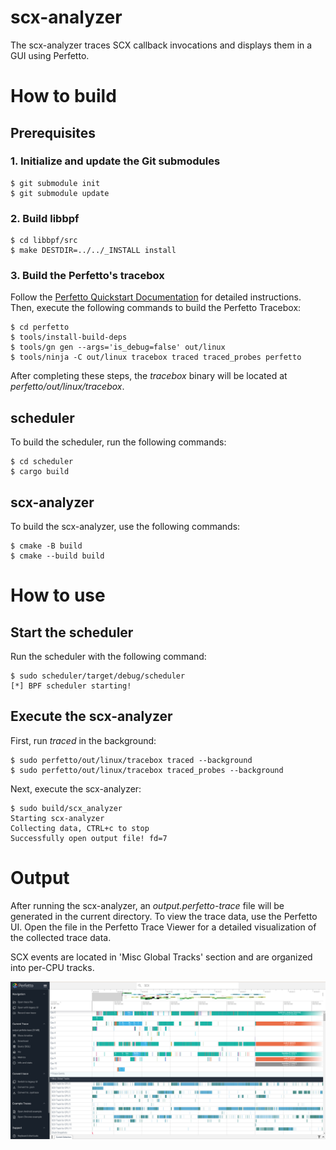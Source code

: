 # scx-analyzer

The scx-analyzer traces SCX callback invocations and displays them in a GUI using Perfetto.

# How to build

## Prerequisites

### 1. Initialize and update the Git submodules

```console
$ git submodule init
$ git submodule update
```

### 2. Build libbpf

```console
$ cd libbpf/src
$ make DESTDIR=../../_INSTALL install
```

### 3. Build the Perfetto's tracebox

Follow the [Perfetto Quickstart Documentation](https://perfetto.dev/docs/quickstart/linux-tracing) for detailed instructions. Then, execute the following commands to build the Perfetto Tracebox:

```console
$ cd perfetto
$ tools/install-build-deps
$ tools/gn gen --args='is_debug=false' out/linux
$ tools/ninja -C out/linux tracebox traced traced_probes perfetto
```

After completing these steps, the *tracebox* binary will be located at *perfetto/out/linux/tracebox*.

## scheduler

To build the scheduler, run the following commands:

```console
$ cd scheduler
$ cargo build
```

## scx-analyzer

To build the scx-analyzer, use the following commands:

```console
$ cmake -B build
$ cmake --build build
```

# How to use

## Start the scheduler

Run the scheduler with the following command:

```console
$ sudo scheduler/target/debug/scheduler
[*] BPF scheduler starting!

```

## Execute the scx-analyzer

First, run *traced* in the background:

```console
$ sudo perfetto/out/linux/tracebox traced --background
$ sudo perfetto/out/linux/tracebox traced_probes --background
```

Next, execute the scx-analyzer:

```console
$ sudo build/scx_analyzer 
Starting scx-analyzer
Collecting data, CTRL+c to stop
Successfully open output file! fd=7
```

# Output

After running the scx-analyzer, an *output.perfetto-trace* file will be generated in the current directory.
To view the trace data, use the Perfetto UI. Open the file in the Perfetto Trace Viewer for a detailed visualization of the collected trace data.

SCX events are located in 'Misc Global Tracks' section and are organized into per-CPU tracks.

![](img/perfetto-gui.png)
